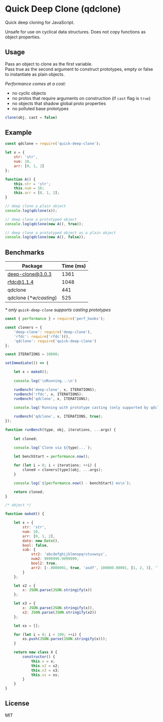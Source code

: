 # Quick Deep Clone (qdclone)

Quick deep cloning for JavaScript.  

Unsafe for use on cyclical data structures. Does not copy functions as object properties.

## Usage

Pass an object to clone as the first variable.  
Pass true as the second argument to construct prototypes, empty or false to instantiate as plain objects.

*Performance comes at a cost:*
- no cyclic objects
- no protos that require arguments on construction (if `cast` flag is `true`)
- no objects that shadow global proto properties
- no polluted base prototypes

```js
clone(obj, cast = false)
```

## Example

```js
const qdclone = require('quick-deep-clone');

let x = {
	str: 'str',
	num: 10,
	arr: [0, 1, 2]
};

function A() {
	this.str = 'str';
	this.num = 10;
	this.arr = [0, 1, 2];
}

// deep clone a plain object
console.log(qdclone(x));

// deep clone a prototyped object
console.log(qdclone(new A(), true));

// deep clone a prototyped object as a plain object
console.log(qdclone(new A(), false));
```

## Benchmarks

Package | Time (ms)
-|-
deep-clone@3.0.3 | 1361
rfdc@1.1.4 | 1048
qdclone | 441
qdclone (*\*w/casting*) | 525

*\* only `quick-deep-clone` supports casting prototypes*

```js
const { performance } = require('perf_hooks');

const cloners = {
	'deep-clone': require('deep-clone'),
	'rfdc': require('rfdc')(),
	'qdclone': require('quick-deep-clone')
};

const ITERATIONS = 10000;

setImmediate(() => {

	let x = makeX();
	
	console.log('\nRunning...\n')

	runBench('deep-clone', x, ITERATIONS);
	runBench('rfdc', x, ITERATIONS);
	runBench('qdclone', x, ITERATIONS);
	
	console.log('Running with prototype casting (only supported by qdclone)...\n');

	runBench('qdclone', x, ITERATIONS, true);
});

function runBench(type, obj, iterations, ...args) {
	
	let cloned;

	console.log(`Clone via ${type}...`);
	
	let benchStart = performance.now();

	for (let i = 0; i < iterations; ++i) {
		cloned = cloners[type](obj, ...args);
	}

	console.log(`${performance.now() - benchStart} ms\n`);

	return cloned;
}

/* object */

function makeX() {

	let x = {
		str: 'str',
		num: 10,
		arr: [0, 1, 2],
		date: new Date(),
		bool: false,
		sub: {
			str2: 'abcdefghijklmnopqrstuvwxyz',
			num2: 9999999.9999999,
			bool2: true,
			arr2: [-.0000001, true, 'asdf', 100000.00001, [1, 2, 3], 'loooooooooooong']
		}
	};

	let x2 = {
		x: JSON.parse(JSON.stringify(x))
	};

	let x3 = {
		x: JSON.parse(JSON.stringify(x)),
		x2: JSON.parse(JSON.stringify(x2))
	};

	let xs = [];

	for (let i = 0; i < 100; ++i) {
		xs.push(JSON.parse(JSON.stringify(x)));
	}

	return new class X {
		constructor() {
			this.x = x;
			this.x2 = x2;
			this.x3 = x3;
			this.xs = xs;
		}
	}
}
```

## License

MIT